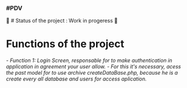 <h3> #PDV </h3> 

🚧 # Status of the project : Work in progeress 🚧

# Functions of the project
<h6> - Function 1: Login Screen, responsable for to make authentication in application in agreement your user allow.
     - For this it's necessary, acess the past model for to use archive createDataBase.php, because he is a create every all database and users for access aplication. 
</h6>
